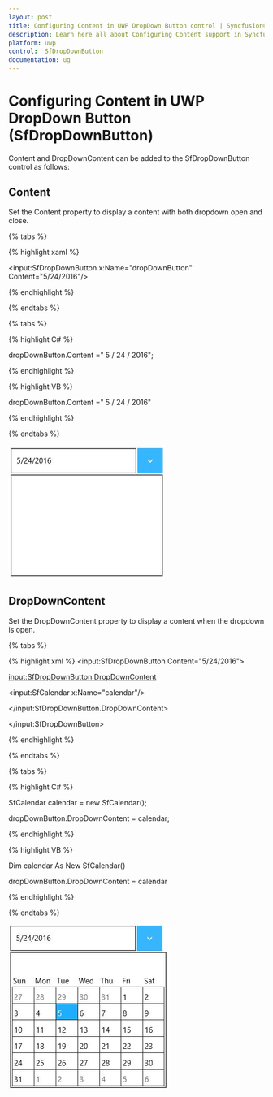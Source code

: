 ```yaml
---
layout: post
title: Configuring Content in UWP DropDown Button control | Syncfusion®
description: Learn here all about Configuring Content support in Syncfusion® UWP DropDown Button (SfDropDownButton) control and more.
platform: uwp
control:  SfDropDownButton
documentation: ug
---
```

# Configuring Content in UWP DropDown Button (SfDropDownButton)

Content and DropDownContent can be added to the SfDropDownButton control as follows:

## Content

Set the Content property to display a content with both dropdown open and close.

{% tabs %}

{% highlight xaml %}

<input:SfDropDownButton x:Name="dropDownButton" Content="5/24/2016"/>


{% endhighlight %}

{% endtabs %}

{% tabs %}

{% highlight C# %}

dropDownButton.Content =" 5 / 24 / 2016";

{% endhighlight %}

{% highlight VB %}

dropDownButton.Content =" 5 / 24 / 2016"

{% endhighlight %}

{% endtabs %}

![Configuring-Content_img1](Configuring-Content_images/Configuring-Content_img1.jpeg)


## DropDownContent

Set the DropDownContent property to display a content when the dropdown is open.

{% tabs %}

{% highlight xml %}
<input:SfDropDownButton Content="5/24/2016">

<input:SfDropDownButton.DropDownContent>

<input:SfCalendar x:Name="calendar"/>

</input:SfDropDownButton.DropDownContent>

</input:SfDropDownButton>



{% endhighlight %}

{% endtabs %}

{% tabs %}

{% highlight C# %}

SfCalendar calendar = new SfCalendar();

dropDownButton.DropDownContent = calendar;

{% endhighlight %}

{% highlight VB %}

Dim calendar As New SfCalendar()

dropDownButton.DropDownContent = calendar

{% endhighlight %}

{% endtabs %}

![Configuring-Content_img2](Configuring-Content_images/Configuring-Content_img2.jpeg)


